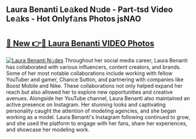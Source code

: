 ## Laura Benanti Le𝚊ked N𝚞de - Part-tsd Video Le𝚊ks - Hot Onlyf𝚊ns Photos jsNAO

# <h2><a href="http://ab17860.deff.icu/?id=Laura+Benanti">🔗 New 👉🔴 Laura Benanti VIDEO Photos</a></h2>

[![Laura Benanti N𝚞des](https://i.imgur.com/rIISA9y.gif)](http://ab17860.deff.icu/?id=Laura+Benanti)
Throughout her social media career, Laura Benanti has collaborated with various influencers, content creators, and brands. Some of her most notable collaborations include working with fellow YouTuber and gamer, Chance Sutton, and partnering with companies like Boost Mobile and Nike. These collaborations not only helped expand her reach but also allowed her to explore new opportunities and creative avenues. Alongside her YouTube channel, Laura Benanti also maintained an active presence on Instagram. Her stunning looks and captivating personality caught the attention of modeling agencies, and she began working as a model. Laura Benanti's Instagram following continued to grow, and she used the platform to engage with her fans, share her experiences, and showcase her modeling work.
